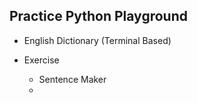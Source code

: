 ## Practice Python Playground

- English Dictionary (Terminal Based)

- Exercise
    - Sentence Maker
    - 
